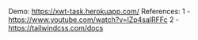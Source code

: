 Demo:
https://xwt-task.herokuapp.com/
References:
1 -https://www.youtube.com/watch?v=lZp4salRFFc
2 - https://tailwindcss.com/docs
